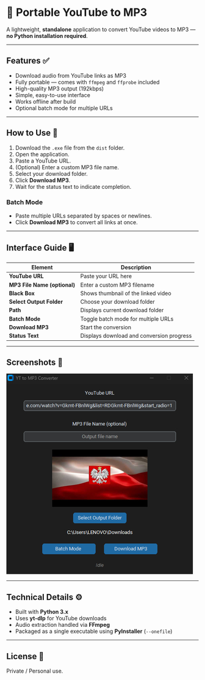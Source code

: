 # 🎵 Portable YouTube to MP3

A lightweight, **standalone** application to convert YouTube videos to MP3 — **no Python installation required**.  

---

## Features ✅

- Download audio from YouTube links as MP3  
- Fully portable — comes with `ffmpeg` and `ffprobe` included  
- High-quality MP3 output (192kbps)  
- Simple, easy-to-use interface  
- Works offline after build  
- Optional batch mode for multiple URLs  

---

## How to Use 🚀

1. Download the `.exe` file from the `dist` folder.  
2. Open the application.  
3. Paste a YouTube URL.  
4. (Optional) Enter a custom MP3 file name.  
5. Select your download folder.  
6. Click **Download MP3**.  
7. Wait for the status text to indicate completion.  

### Batch Mode
- Paste multiple URLs separated by spaces or newlines.  
- Click **Download MP3** to convert all links at once.  

---

## Interface Guide 🖥️

| Element | Description |
|---------|-------------|
| **YouTube URL** | Paste your URL here |
| **MP3 File Name (optional)** | Enter a custom MP3 filename |
| **Black Box** | Shows thumbnail of the linked video |
| **Select Output Folder** | Choose your download folder |
| **Path** | Displays current download folder |
| **Batch Mode** | Toggle batch mode for multiple URLs |
| **Download MP3** | Start the conversion |
| **Status Text** | Displays download and conversion progress |

---

## Screenshots 📸

![App Preview](preview.jpg)


---

## Technical Details ⚙️

- Built with **Python 3.x**  
- Uses **yt-dlp** for YouTube downloads  
- Audio extraction handled via **FFmpeg**  
- Packaged as a single executable using **PyInstaller** (`--onefile`)  

---

## License 📝

Private / Personal use.  